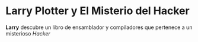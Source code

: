 # Larry Plotter y El Misterio del Hacker

**Larry** descubre un libro de ensamblador y compiladores que pertenece a un 
misterioso *Hacker*
